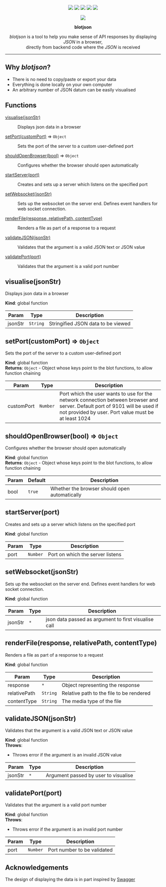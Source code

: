 <p align=center>
  <a><img src=https://github.com/arsalanc-v2/blotjson/workflows/Nodejs%20CD/badge.svg></a>
  <a><img src=https://github.com/arsalanc-v2/blotjson/workflows/Nodejs%20CI%20Build/badge.svg></a>
  <a><img src=https://img.shields.io/codecov/c/github/arsalanc-v2/blotjson/master.svg></a>
  <a href="https://codeclimate.com/github/arsalanc-v2/blotjson/maintainability"><img src="https://api.codeclimate.com/v1/badges/c9aeea9413e7fd863224/maintainability" /></a>
  <a href="https://opensource.org/licenses/MIT"><img src="https://img.shields.io/badge/License-MIT-dae1e7.svg"></a>
</p>
<p align=center><img src="https://github.com/arsalanc-v2/blotjson/logo_light.svg"></p>

<p align=center><b>blotjson</b></p>

<p align=center><i>blotjson</i> is a tool to help you make sense of API responses by displaying <i>JSON</i> in a browser, <br />directly from backend code where the <i>JSON</i> is received</p>

---

## Why *blotjson*?
* There is no need to copy/paste or export your data
* Everything is done locally on your own computer
* An arbitrary number of JSON datum can be easily visualised
## Functions

<dl>
<dt><a href="#visualise">visualise(jsonStr)</a></dt>
<dd><p>Displays json data in a browser</p>
</dd>
<dt><a href="#setPort">setPort(customPort)</a> ⇒ <code>Object</code></dt>
<dd><p>Sets the port of the server to a custom user-defined port</p>
</dd>
<dt><a href="#shouldOpenBrowser">shouldOpenBrowser(bool)</a> ⇒ <code>Object</code></dt>
<dd><p>Configures whether the browser should open automatically</p>
</dd>
<dt><a href="#startServer">startServer(port)</a></dt>
<dd><p>Creates and sets up a server which listens on the specified port</p>
</dd>
<dt><a href="#setWebsocket">setWebsocket(jsonStr)</a></dt>
<dd><p>Sets up the websocket on the server end. Defines event handlers for web socket connection.</p>
</dd>
<dt><a href="#renderFile">renderFile(response, relativePath, contentType)</a></dt>
<dd><p>Renders a file as part of a response to a request</p>
</dd>
<dt><a href="#validateJSON">validateJSON(jsonStr)</a></dt>
<dd><p>Validates that the argument is a valid JSON text or JSON value</p>
</dd>
<dt><a href="#validatePort">validatePort(port)</a></dt>
<dd><p>Validates that the argument is a valid port number</p>
</dd>
</dl>

<a name="visualise"></a>

## visualise(jsonStr)
Displays json data in a browser

**Kind**: global function  

| Param | Type | Description |
| --- | --- | --- |
| jsonStr | <code>String</code> | Stringified JSON data to be viewed |

<a name="setPort"></a>

## setPort(customPort) ⇒ <code>Object</code>
Sets the port of the server to a custom user-defined port

**Kind**: global function  
**Returns**: <code>Object</code> - Object whose keys point to the blot functions, to allow function chaining  

| Param | Type | Description |
| --- | --- | --- |
| customPort | <code>Number</code> | Port which the user wants to use for the network connection between browser and server. Default port of 9101 will be used if not provided by user. Port value must be at least 1024 |

<a name="shouldOpenBrowser"></a>

## shouldOpenBrowser(bool) ⇒ <code>Object</code>
Configures whether the browser should open automatically

**Kind**: global function  
**Returns**: <code>Object</code> - Object whose keys point to the blot functions, to allow function chaining  

| Param | Default | Description |
| --- | --- | --- |
| bool | <code>true</code> | Whether the browser should open automatically |

<a name="startServer"></a>

## startServer(port)
Creates and sets up a server which listens on the specified port

**Kind**: global function  

| Param | Type | Description |
| --- | --- | --- |
| port | <code>Number</code> | Port on which the server listens |

<a name="setWebsocket"></a>

## setWebsocket(jsonStr)
Sets up the websocket on the server end. Defines event handlers for web socket connection.

**Kind**: global function  

| Param | Type | Description |
| --- | --- | --- |
| jsonStr | <code>\*</code> | json data passed as argument to first visualise call |

<a name="renderFile"></a>

## renderFile(response, relativePath, contentType)
Renders a file as part of a response to a request

**Kind**: global function  

| Param | Type | Description |
| --- | --- | --- |
| response | <code>\*</code> | Object representing the response |
| relativePath | <code>String</code> | Relative path to the file to be rendered |
| contentType | <code>String</code> | The media type of the file |

<a name="validateJSON"></a>

## validateJSON(jsonStr)
Validates that the argument is a valid JSON text or JSON value

**Kind**: global function  
**Throws**:

- Throws error if the argument is an invalid JSON value


| Param | Type | Description |
| --- | --- | --- |
| jsonStr | <code>\*</code> | Argument passed by user to visualise |

<a name="validatePort"></a>

## validatePort(port)
Validates that the argument is a valid port number

**Kind**: global function  
**Throws**:

- Throws error if the argument is an invalid port number


| Param | Type | Description |
| --- | --- | --- |
| port | <code>Number</code> | Port number to be validated |


## Acknowledgements

The design of displaying the data is in part inspired by [Swagger](https://swagger.io)
